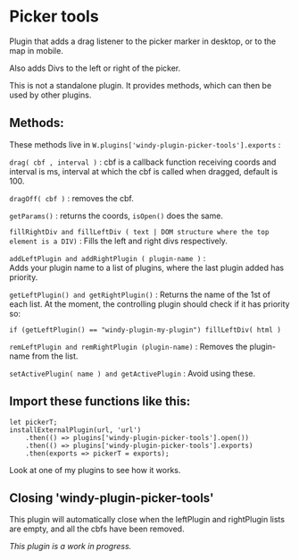 # Picker tools

Plugin that adds a drag listener to the picker marker in desktop,  or to the map in mobile.  

Also adds Divs to the left or right of the picker.  

This is not a standalone plugin.  It  provides methods,  which can then be used by other plugins.  

## Methods:

These methods live in `W.plugins['windy-plugin-picker-tools'].exports` :

`drag( cbf , interval )` : cbf is a callback function receiving coords  and interval is ms,  interval at which the cbf is called when dragged,  default is 100.  

`dragOff( cbf )` : removes the cbf.

`getParams()` : returns the coords,  `isOpen()` does the same.  

`fillRightDiv and fillLeftDiv ( text | DOM structure where the top element is a DIV)` : Fills the left and right divs respectively.  

`addLeftPlugin and addRightPlugin ( plugin-name )` :  
Adds your plugin name to a list of plugins,  where the last plugin added has priority.  

`getLeftPlugin() and getRightPlugin()` :  Returns the name of the 1st of each list.  At the moment,  the controlling plugin should check if it has priority so:
 ``` 
 if (getLeftPlugin() == "windy-plugin-my-plugin") fillLeftDiv( html ) 
 ```  

`remLeftPlugin and remRightPlugin (plugin-name)` : Removes the plugin-name from the list.

`setActivePlugin( name ) and getActivePlugin` : Avoid using these.   

## Import these functions like this:

```
let pickerT;
installExternalPlugin(url, 'url')
    .then(() => plugins['windy-plugin-picker-tools'].open())
    .then(() => plugins['windy-plugin-picker-tools'].exports)
    .then(exports => pickerT = exports);
```
Look at one of my plugins to see how it works.

## Closing 'windy-plugin-picker-tools'

This plugin will automatically close when the leftPlugin and rightPlugin lists are empty,  and all the cbfs have been removed. 


_This plugin is a work in progress._   

















